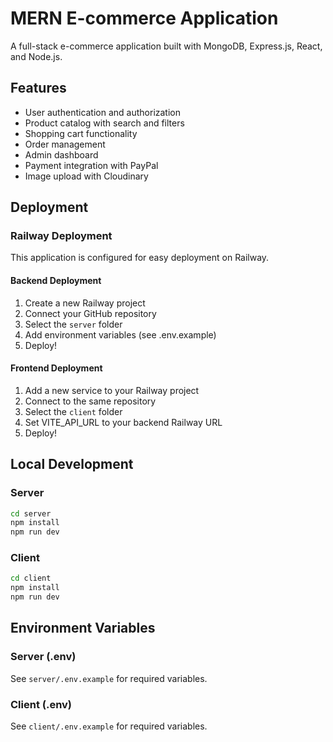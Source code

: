 # MERN E-commerce Application

A full-stack e-commerce application built with MongoDB, Express.js, React, and Node.js.

## Features
- User authentication and authorization
- Product catalog with search and filters
- Shopping cart functionality
- Order management
- Admin dashboard
- Payment integration with PayPal
- Image upload with Cloudinary

## Deployment

### Railway Deployment

This application is configured for easy deployment on Railway.

#### Backend Deployment
1. Create a new Railway project
2. Connect your GitHub repository
3. Select the `server` folder
4. Add environment variables (see .env.example)
5. Deploy!

#### Frontend Deployment
1. Add a new service to your Railway project
2. Connect to the same repository
3. Select the `client` folder
4. Set VITE_API_URL to your backend Railway URL
5. Deploy!

## Local Development

### Server
```bash
cd server
npm install
npm run dev
```

### Client
```bash
cd client
npm install
npm run dev
```

## Environment Variables

### Server (.env)
See `server/.env.example` for required variables.

### Client (.env)
See `client/.env.example` for required variables.
